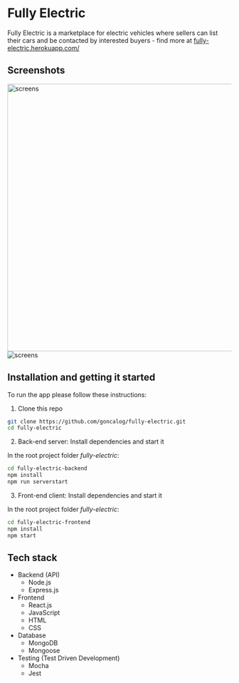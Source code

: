 # Fully Electric

Fully Electric is a marketplace for electric vehicles where sellers can list their cars and be contacted by interested buyers - find more at [fully-electric.herokuapp.com/](https://fully-electric.herokuapp.com/)

## Screenshots
<img src='https://user-images.githubusercontent.com/5341829/95762012-0a7c7d80-0ca5-11eb-9254-61b40fdbf925.png' alt='screens' width="1400" height="600">
<img src='https://user-images.githubusercontent.com/5341829/95762223-516a7300-0ca5-11eb-97dd-757e24391cda.png' alt='screens'>

## Installation and getting it started
To run the app please follow these instructions:

1. Clone this repo
```bash
git clone https://github.com/goncalog/fully-electric.git
cd fully-electric
```

2. Back-end server: Install dependencies and start it

In the root project folder *fully-electric*:
```bash
cd fully-electric-backend
npm install
npm run serverstart
```

3. Front-end client: Install dependencies and start it

In the root project folder *fully-electric*:
```bash
cd fully-electric-frontend
npm install
npm start
```

## Tech stack
- Backend (API)
    - Node.js
    - Express.js
- Frontend
    - React.js
    - JavaScript
    - HTML
    - CSS
- Database
    - MongoDB
    - Mongoose
- Testing (Test Driven Development)
    - Mocha
    - Jest

